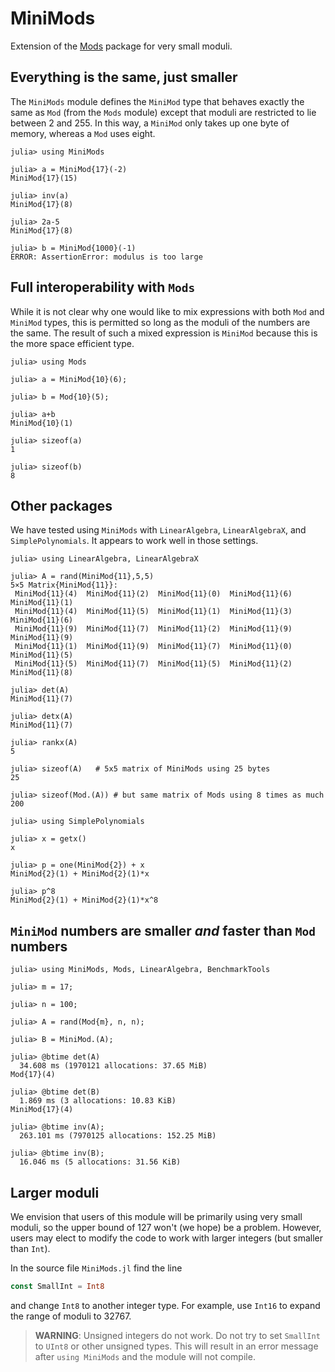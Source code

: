 # MiniMods
Extension of the [Mods](https://github.com/scheinerman/Mods.jl)  package for very small moduli.  

## Everything is the same, just smaller

The `MiniMods` module defines the `MiniMod` type that behaves
exactly the same as `Mod` (from the `Mods` module) except that 
moduli are restricted to lie between 2 and 255. In this way, a
`MiniMod` only takes up one byte of memory, whereas a `Mod` uses 
eight. 

```
julia> using MiniMods

julia> a = MiniMod{17}(-2)
MiniMod{17}(15)

julia> inv(a)
MiniMod{17}(8)

julia> 2a-5
MiniMod{17}(8)

julia> b = MiniMod{1000}(-1)
ERROR: AssertionError: modulus is too large
```

## Full interoperability with `Mods`

While it is not clear why one would like to mix expressions with both `Mod` and 
`MiniMod` types, this is permitted so long as the moduli of the numbers are the same. The result of such a mixed expression is `MiniMod` because this is the more 
space efficient type. 

```
julia> using Mods 

julia> a = MiniMod{10}(6);

julia> b = Mod{10}(5);

julia> a+b
MiniMod{10}(1)

julia> sizeof(a)
1

julia> sizeof(b)
8
```

## Other packages

We have tested using `MiniMods` with `LinearAlgebra`, `LinearAlgebraX`, and `SimplePolynomials`. It appears to work well in those settings.

```
julia> using LinearAlgebra, LinearAlgebraX

julia> A = rand(MiniMod{11},5,5)
5×5 Matrix{MiniMod{11}}:
 MiniMod{11}(4)  MiniMod{11}(2)  MiniMod{11}(0)  MiniMod{11}(6)  MiniMod{11}(1)
 MiniMod{11}(4)  MiniMod{11}(5)  MiniMod{11}(1)  MiniMod{11}(3)  MiniMod{11}(6)
 MiniMod{11}(9)  MiniMod{11}(7)  MiniMod{11}(2)  MiniMod{11}(9)  MiniMod{11}(9)
 MiniMod{11}(1)  MiniMod{11}(9)  MiniMod{11}(7)  MiniMod{11}(0)  MiniMod{11}(5)
 MiniMod{11}(5)  MiniMod{11}(7)  MiniMod{11}(5)  MiniMod{11}(2)  MiniMod{11}(8)

julia> det(A)
MiniMod{11}(7)

julia> detx(A)
MiniMod{11}(7)

julia> rankx(A)
5

julia> sizeof(A)   # 5x5 matrix of MiniMods using 25 bytes
25

julia> sizeof(Mod.(A)) # but same matrix of Mods using 8 times as much
200

julia> using SimplePolynomials

julia> x = getx()
x

julia> p = one(MiniMod{2}) + x
MiniMod{2}(1) + MiniMod{2}(1)*x

julia> p^8
MiniMod{2}(1) + MiniMod{2}(1)*x^8
```

## `MiniMod` numbers are smaller *and* faster than `Mod` numbers

```
julia> using MiniMods, Mods, LinearAlgebra, BenchmarkTools

julia> m = 17;

julia> n = 100;

julia> A = rand(Mod{m}, n, n);

julia> B = MiniMod.(A);

julia> @btime det(A)
  34.608 ms (1970121 allocations: 37.65 MiB)
Mod{17}(4)

julia> @btime det(B)
  1.869 ms (3 allocations: 10.83 KiB)
MiniMod{17}(4)

julia> @btime inv(A);
  263.101 ms (7970125 allocations: 152.25 MiB)

julia> @btime inv(B);
  16.046 ms (5 allocations: 31.56 KiB)
```


## Larger moduli

We envision that users of this module will be primarily using very small 
moduli, so the upper bound of 127 won't (we hope) be a problem. However,
users may elect to modify the code to work with larger integers (but smaller
than `Int`). 

In the source file `MiniMods.jl` find the line
```julia
const SmallInt = Int8
```
and change `Int8` to another integer type. For example, use `Int16` to expand
the range of moduli to 32767.

> **WARNING**: Unsigned integers do not work. Do not try to set `SmallInt` to `UInt8` or other unsigned types. This will result in an error message after
`using MiniMods` and the module will not compile.

